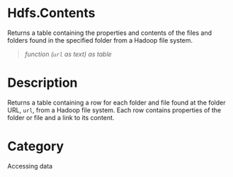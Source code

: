 ﻿# Hdfs.Contents
Returns a table containing the properties and contents of the files and folders found in the specified folder from a Hadoop file system.
> _function (<code>url</code> as text) as table_
# Description 
Returns a table containing a row for each folder and file found at the folder URL, <code>url</code>, from a Hadoop file system. Each row contains properties of the folder or file and a link to its content.

# Category 
Accessing data
